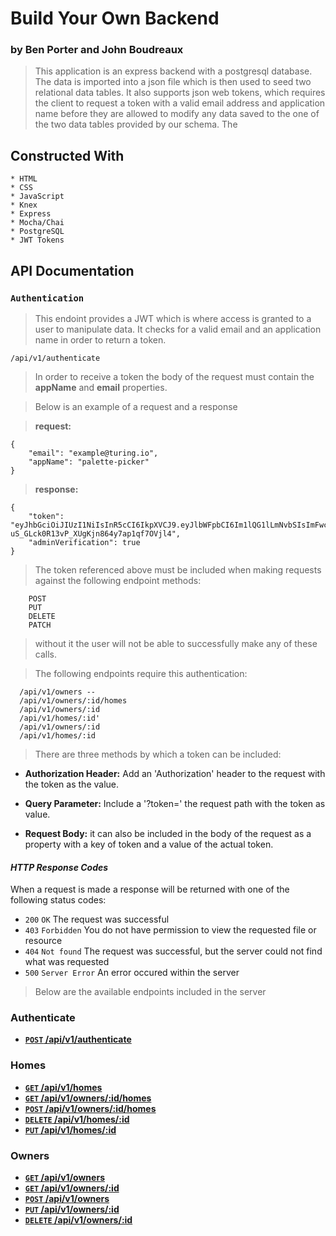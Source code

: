 # Build Your Own Backend

### by Ben Porter and John Boudreaux

> This application is an express backend with a postgresql database. The data is imported into a json file 
which is then used to seed two relational data tables. It also supports json web tokens, which requires the 
client to request a token with a valid email address and application name before they are allowed to modify 
any data saved to the one of the two data tables provided by our schema. The 

## Constructed With

```
* HTML
* CSS
* JavaScript
* Knex
* Express
* Mocha/Chai
* PostgreSQL
* JWT Tokens
```

## API Documentation

### `Authentication`

> This endoint provides a JWT which is where access is granted to a user to manipulate data. It checks for a valid email and an
application name in order to return a token.

`/api/v1/authenticate`

> In order to receive a token the body of the request must contain the **appName** and **email** properties.

> Below is an example of a request and a response 

> **request:**
```
{
    "email": "example@turing.io",
    "appName": "palette-picker"
}
```

> **response:**
```
{
    "token": "eyJhbGciOiJIUzI1NiIsInR5cCI6IkpXVCJ9.eyJlbWFpbCI6Im1lQG1lLmNvbSIsImFwcE5hbWUiOiJhbHNrZCIsImFkbWluIjpmYWxzZSwiaWF0IjoxNTEzMzc1NjEzfQ.2_aaS4-uS_GLck0R13vP_XUgKjn864y7ap1qf7OVjl4",
    "adminVerification": true
}
```

> The token referenced above must be included when making requests against the following endpoint methods:

```
    POST
    PUT
    DELETE
    PATCH
```

> without it the user will not be able to successfully make any of these calls.

> The following endpoints require this authentication:

```
  /api/v1/owners --
  /api/v1/owners/:id/homes
  /api/v1/owners/:id
  /api/v1/homes/:id'
  /api/v1/owners/:id
  /api/v1/homes/:id
```

> There are three methods by which a token can be included:

- **Authorization Header:** Add an 'Authorization' header to the request with the token as the value.

- **Query Parameter:** Include a '?token=' the request path with the token as value.

- **Request Body:** it can also be included in the body of the request as a property with a key of token and a value of the actual token.


#### _HTTP Response Codes_
When a request is made a response will be returned with one of the following status codes:

* `200` `OK` The request was successful
* `403` `Forbidden` You do not have permission to view the requested file or resource
* `404` `Not found` The request was successful, but the server could not find what was requested
* `500` `Server Error` An error occured within the server 

> Below are the available endpoints included in the server

### Authenticate

- **[<code>POST</code> /api/v1/authenticate](documentation/POST_authenticate.md)**

### Homes

- **[<code>GET</code> /api/v1/homes](docs/GET_homes.md)**
- **[<code>GET</code> /api/v1/owners/:id/homes](docs/GET_home_by_owner_id.md)**
- **[<code>POST</code> /api/v1/owners/:id/homes](docs/POST_home_to_owner.md)**
- **[<code>DELETE</code> /api/v1/homes/:id](docs/DELETE_home.md)**
- **[<code>PUT</code> /api/v1/homes/:id](docs/PUT_home_by_id.md)**

### Owners

- **[<code>GET</code> /api/v1/owners](docs/GET_owners.md)**
- **[<code>GET</code> /api/v1/owners/:id](docs/GET_owners_by_id.md)**
- **[<code>POST</code> /api/v1/owners](docs/POST_owners.md)**
- **[<code>PUT</code> /api/v1/owners/:id](docs/PUT_owners_id.md)**
- **[<code>DELETE</code> /api/v1/owners/:id](docs/DELETE_owner.md)**

